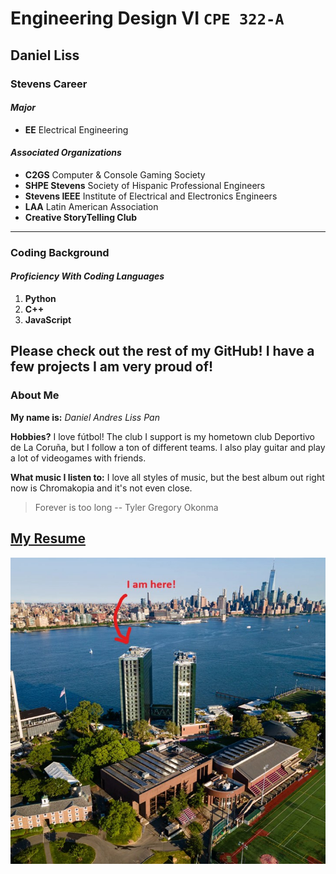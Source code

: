 # Engineering Design VI `CPE 322-A`
## Daniel Liss
### Stevens Career
#### *Major*
- **EE** Electrical Engineering

#### *Associated Organizations*
- **C2GS** Computer & Console Gaming Society
- **SHPE Stevens** Society of Hispanic Professional Engineers
- **Stevens IEEE** Institute of Electrical and Electronics Engineers
- **LAA** Latin American Association
- **Creative StoryTelling Club**
---
### Coding Background
#### *Proficiency With Coding Languages*
1. **Python**
2. **C++**
3. **JavaScript**

Please check out the rest of my GitHub! I have a few projects I am very proud of!
---
### About Me
**My name is:** *Daniel Andres Liss Pan*

**Hobbies?**
I love fútbol! The club I support is my hometown club Deportivo de La Coruña, but I follow a ton of different teams. I also play guitar and play a lot of videogames with friends.

**What music I listen to:** I love all styles of music, but the best album out right now is Chromakopia and it's not even close.

> Forever is too long -- Tyler Gregory Okonma

[My Resume](SourceFolder/ResumeFirstDraft.pdf)
---
![Dan Not Found](SourceFolder/MeAsl.jpg)
